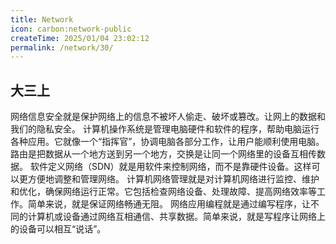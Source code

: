 ```yaml
---
title: Network
icon: carbon:network-public
createTime: 2025/01/04 23:02:12
permalink: /network/30/
---
```

## 大三上

<CardGrid>
  <LinkCard title="😀网络信息安全" href="/network/rmkxdy87/">网络信息安全就是保护网络上的信息不被坏人偷走、破坏或篡改。让网上的数据和我们的隐私安全。</LinkCard>
  <LinkCard title="😄计算机操作系统" href="/network/qdes0sge/">计算机操作系统是管理电脑硬件和软件的程序，帮助电脑运行各种应用。它就像一个“指挥官”，协调电脑各部分工作，让用户能顺利使用电脑。</LinkCard>
  <LinkCard title="😆路由与交换" href="/network/o6pj1ty3/">路由是把数据从一个地方送到另一个地方，交换是让同一个网络里的设备互相传数据。</LinkCard>
  <LinkCard title="☺️软件定义网络" href="/network/imb9omso/">软件定义网络（SDN）就是用软件来控制网络，而不是靠硬件设备。这样可以更方便地调整和管理网络。</LinkCard>
  <LinkCard title="🙂计算机网络管理" href="/network/n0rmn2lz/">计算机网络管理就是对计算机网络进行监控、维护和优化，确保网络运行正常。它包括检查网络设备、处理故障、提高网络效率等工作。简单来说，就是保证网络畅通无阻。</LinkCard>
  <LinkCard title="😉网络应用编程" href="/network/rmkxdy87/">网络应用编程就是通过编写程序，让不同的计算机或设备通过网络互相通信、共享数据。简单来说，就是写程序让网络上的设备可以相互“说话”。</LinkCard>
</CardGrid>
